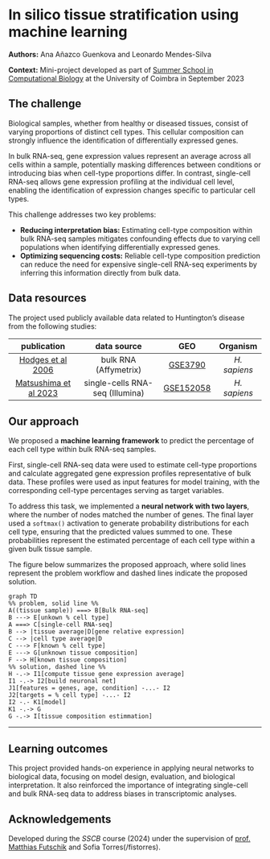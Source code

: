 # In silico tissue stratification using machine learning  
**Authors:** Ana Añazco Guenkova and Leonardo Mendes-Silva

**Context:** Mini-project developed as part of [Summer School in Computational Biology](https://www.uc.pt/en/events/computationalbiology/) at the University of Coimbra in September 2023

## The challenge 
Biological samples, whether from healthy or diseased tissues, consist of varying proportions of distinct cell types. This cellular composition can strongly influence the identification of differentially expressed genes.  

In bulk RNA-seq, gene expression values represent an average across all cells within a sample, potentially masking differences between conditions or introducing bias when cell-type proportions differ. In contrast, single-cell RNA-seq allows gene expression profiling at the individual cell level, enabling the identification of expression changes specific to particular cell types.  

This challenge addresses two key problems:  
- **Reducing interpretation bias:** Estimating cell-type composition within bulk RNA-seq samples mitigates confounding effects due to varying cell populations when identifying differentially expressed genes.  
- **Optimizing sequencing costs:** Reliable cell-type composition prediction can reduce the need for expensive single-cell RNA-seq experiments by inferring this information directly from bulk data.  

## Data resources  
The project used publicly available data related to Huntington’s disease from the following studies:  

|publication | data source | GEO | Organism
|:-:|:-: |:-:|:-:|
|[Hodges et al 2006]([link](https://pubmed.ncbi.nlm.nih.gov/16467349/)) |bulk RNA (Affymetrix)  |[GSE3790](https://www.ncbi.nlm.nih.gov/geo/query/acc.cgi?acc=GSE3790) | *H. sapiens*|
|[Matsushima et al 2023]([link](https://pubmed.ncbi.nlm.nih.gov/36650127/)) |single-cells RNA-seq (Illumina) | [GSE152058](https://www.ncbi.nlm.nih.gov/geo/query/acc.cgi?acc=GSE152058) |*H. sapiens*

## Our approach
We proposed a **machine learning framework** to predict the percentage of each cell type within bulk RNA-seq samples.  

First, single-cell RNA-seq data were used to estimate cell-type proportions and calculate aggregated gene expression profiles representative of bulk data. These profiles were used as input features for model training, with the corresponding cell-type percentages serving as target variables.  

To address this task, we implemented a **neural network with two layers**, where the number of nodes matched the number of genes. The final layer used a `softmax()` activation to generate probability distributions for each cell type, ensuring that the predicted values summed to one. These probabilities represent the estimated percentage of each cell type within a given bulk tissue sample.  

The figure below summarizes the proposed approach, where solid lines represent the problem workflow and dashed lines indicate the proposed solution.  

```mermaid
graph TD
%% problem, solid line %%
A((tissue sample)) ===> B[Bulk RNA-seq] 
B ---> E[unkown % cell type]
A ===> C[single-cell RNA-seq]
B --> |tissue average|D[gene relative expression]
C --> |cell type average|D
C ---> F[known % cell type]
E ---> G[unknown tissue composition]
F --> H[known tissue composition]
%% solution, dashed line %%
H -.-> I1[compute tissue gene expression average]
I1 -.-> I2[build neuronal net]
J1[features = genes, age, condition] -...- I2
J2[targets = % cell type] -...- I2
I2 -.- K1[model]
K1 -.-> G
G -.-> I[tissue composition estimmation]
```

------
## Learning outcomes  
This project provided hands-on experience in applying neural networks to biological data, focusing on model design, evaluation, and biological interpretation. It also reinforced the importance of integrating single-cell and bulk RNA-seq data to address biases in transcriptomic analyses.  

## Acknowledgements  
Developed during the *SSCB* course (2024) under the supervision of [prof. Matthias Futschik](https://github.com/MatthiasFutschik) and Sofia Torres(/fistorres).
